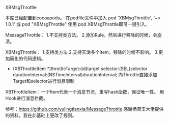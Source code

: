 XBMsgThrottle

本库已经配置到cocoapods。 在podfile文件中加入 pod 'XBMsgThrottle', '~> 1.0.1' 或 pod "XBMsgThrottle" 使用 pod XBMsgThrottle即可一键引入。

MessageThrottle：
1.不支持类方法。
2.添加Rule，然后进行移除的时候，会崩溃。

XBMsgThrottle：
1.支持类方法
2.支持天津多个Item，移除的时候不影响。
3.更加简化的代码逻辑。
    


+ (XBThrottleItem *)throttleTarget:(id)target selector:(SEL)selector durationInterval:(NSTimeInterval)durationInterval;
向Throttle直接添加Target和selector进行消息限制

XBThrottleItem：一个Item代表一个消息节流，重写hash函数，保证唯一性。
用Hook进行消息拦截。


参考：https://github.com/yulingtianxia/MessageThrottle
感谢杨萧玉大佬提供的资料，我在此基础上更改了规则。